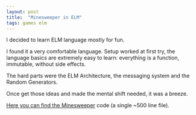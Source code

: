 ```yaml
---
layout: post
title:  "Minesweeper in ELM"
tags: games elm
---
```


I decided to learn ELM language mostly for fun.

I found it a very comfortable language.
Setup worked at first try, the language basics are extremely easy to learn: everything is a function, immutable, without side effects.

The hard parts were the ELM Architecture, the messaging system and the Random Generators.

Once get those ideas and made the mental shift needed, it was a breeze.

[Here you can find the Minesweeper](https://github.com/ilsasdo/elm-minesweeper/blob/master/src/Minesweeper.elm) code (a single ~500 line file).


<script src="{{ base.url | prepend: site.url }}/assets/minesweeper/minesweeper.js"></script>

<div id="myapp" style="position: absolute"></div>
<script>
  var app = Elm.Minesweeper.init({
    node: document.getElementById('myapp')
  });
</script>


